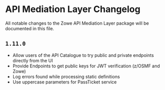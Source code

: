 # API Mediation Layer Changelog

All notable changes to the Zowe API Mediation Layer package will be documented in this file.

## `1.11.0`

- Allow users of the API Catalogue to try public and private endpoints directly from the UI
- Provide Endpoints to get public keys for JWT verification (z/OSMF and Zowe)
- Log errors found while processing static definitions
- Use uppercase parameters for PassTicket service
